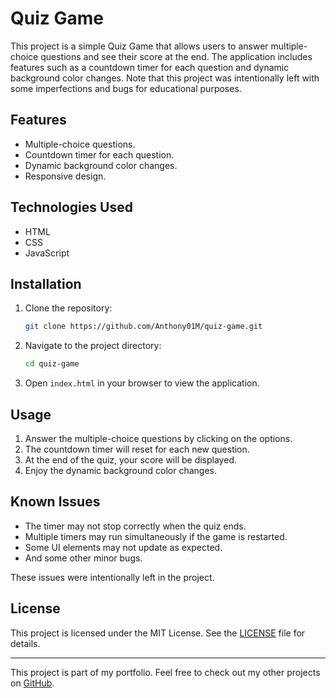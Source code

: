 # Quiz Game

This project is a simple Quiz Game that allows users to answer multiple-choice questions and see their score at the end. The application includes features such as a countdown timer for each question and dynamic background color changes. Note that this project was intentionally left with some imperfections and bugs for educational purposes.

## Features

- Multiple-choice questions.
- Countdown timer for each question.
- Dynamic background color changes.
- Responsive design.

## Technologies Used

- HTML
- CSS
- JavaScript

## Installation

1. Clone the repository:
    ```sh
    git clone https://github.com/Anthony01M/quiz-game.git
    ```
2. Navigate to the project directory:
    ```sh
    cd quiz-game
    ```
3. Open `index.html` in your browser to view the application.

## Usage

1. Answer the multiple-choice questions by clicking on the options.
2. The countdown timer will reset for each new question.
3. At the end of the quiz, your score will be displayed.
4. Enjoy the dynamic background color changes.

## Known Issues

- The timer may not stop correctly when the quiz ends.
- Multiple timers may run simultaneously if the game is restarted.
- Some UI elements may not update as expected.
- And some other minor bugs.

These issues were intentionally left in the project.

## License

This project is licensed under the MIT License. See the [LICENSE](LICENSE) file for details.

---

This project is part of my portfolio. Feel free to check out my other projects on [GitHub](https://github.com/Anthony01M).